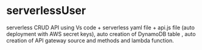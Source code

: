 # serverlessUser
serverless CRUD API using Vs code + serverless yaml file + api.js file (auto deployment with AWS secret keys), auto creation of DynamoDB table , auto creation of API gateway source and methods and lambda function.
